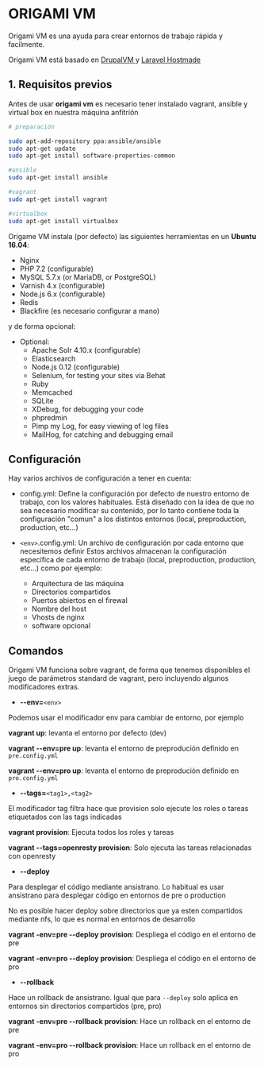# ORIGAMI VM

Origami VM es una ayuda para crear entornos de trabajo rápida y facilmente.

Origami VM está basado en [DrupalVM ](https://www.drupalvm.com/) y [Laravel  Hostmade](https://laravel.com/docs/5.6/homestead)


## 1. Requisitos previos

Antes de usar **origami vm** es necesario tener instalado vagrant, ansible y virtual box en nuestra máquina anfitrión


```bash
# preparación 

sudo apt-add-repository ppa:ansible/ansible
sudo apt-get update
sudo apt-get install software-properties-common

#ansible
sudo apt-get install ansible

#vagrant
sudo apt-get install vagrant

#virtualbox
sudo apt-get install virtualbox

``` 


Origame VM instala (por defecto) las siguientes herramientas en un **Ubuntu 16.04**:

  - Nginx
  - PHP 7.2 (configurable)
  - MySQL 5.7.x (or MariaDB, or PostgreSQL)
  - Varnish 4.x (configurable)
  - Node.js 6.x (configurable)
  - Redis
  - Blackfire (es necesario configurar a mano)    
  
y de forma opcional:
  
  - Optional:
    - Apache Solr 4.10.x (configurable)
    - Elasticsearch
    - Node.js 0.12 (configurable)
    - Selenium, for testing your sites via Behat
    - Ruby
    - Memcached
    - SQLite
    - XDebug, for debugging your code
    - phpredmin
    - Pimp my Log, for easy viewing of log files
    - MailHog, for catching and debugging email



## Configuración

Hay varios archivos de configuración a tener en cuenta:

* config.yml: Define la configuración por defecto de nuestro entorno de trabajo, con los valores habituales.
Está diseñado con la idea de que no sea necesario modificar su contenido, por lo tanto contiene toda la configuración "comun" a los distintos entornos (local, preproduction, production, etc...)

* `<env>`.config.yml: Un archivo de configuración por cada entorno que necesitemos definir
Estos archivos almacenan la configuración especifica de cada entorno de trabajo (local, preproduction, production, etc...) como por ejemplo:

    - Arquitectura de las máquina
    - Directorios compartidos
    - Puertos abiertos en el firewal
    - Nombre del host
    - Vhosts de nginx
    - software opcional
   
    
## Comandos

Origami VM funciona sobre vagrant, de forma que tenemos disponibles el juego de parámetros standard de vagrant, pero incluyendo algunos modificadores extras.

* **--env=**`<env>`

Podemos usar el modificador env para cambiar de entorno, por ejemplo

**vagrant up**: levanta el entorno por defecto (dev)

**vagrant --env=pre up**: levanta el entorno de preprodución definido en `pre.config.yml`

**vagrant --env=pro up**: levanta el entorno de preprodución definido en `pro.config.yml`


* **--tags=**`<tag1>,<tag2>`

El modificador tag filtra hace que provision solo ejecute los roles o tareas etiquetados con las tags indicadas

**vagrant provision**: Ejecuta todos los roles y tareas

**vagrant --tags=openresty provision**: Solo ejecuta las tareas relacionadas con openresty


* **--deploy**

Para desplegar el código mediante ansistrano. Lo habitual es usar ansistrano para desplegar código en entornos de pre o production

No es posible hacer deploy sobre directorios que ya esten compartidos mediante nfs, lo que es normal en entornos de desarrollo


**vagrant -env=pre --deploy provision**: Despliega el código en el entorno de pre

**vagrant -env=pro --deploy provision**: Despliega el código en el entorno de pro 


* **--rollback**

Hace un rollback de ansistrano. Igual que para `--deploy`  solo aplica en entornos sin directorios compartidos (pre, pro)


**vagrant -env=pre --rollback provision**: Hace un rollback en el entorno de pre

**vagrant -env=pro --rollback provision**: Hace un rollback en el entorno de pro

